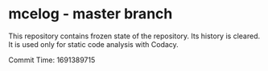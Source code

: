 # mcelog - master branch

This repository contains frozen state of the repository.
Its history is cleared. It is used only for static code
analysis with Codacy.

Commit Time: 1691389715